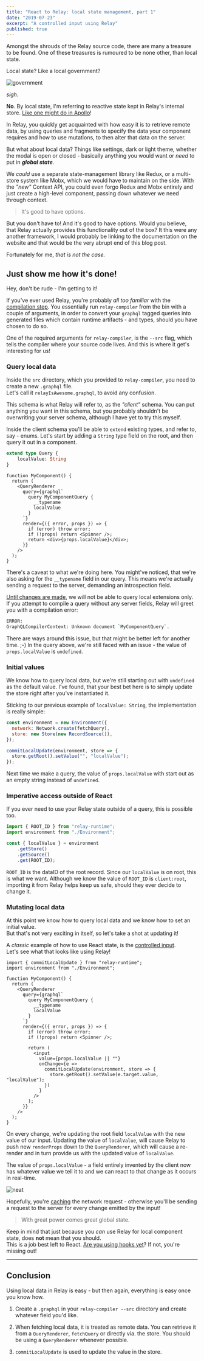 ```yaml
---
title: "React to Relay: local state management, part 1"
date: "2019-07-23"
excerpt: "A controlled input using Relay"
published: true
---
```


Amongst the shrouds of the Relay source code, there are many a treasure to be found.
One of these treasures is rumoured to be none other, than local state.

Local state? Like a local government?

![government](https://miro.medium.com/max/1400/0*RFsq01F0sIPT4xPe)

*sigh*.

**No**. By local state, I'm referring to reactive state kept in Relay's internal store. [Like one might do in Apollo](https://www.apollographql.com/docs/react/essentials/local-state/)!

In Relay, you quickly get acquainted with how easy it is to retrieve remote data, by using queries and fragments to specify the data your component requires and how to use mutations, to then alter that data on the server.

But what about local data? Things like settings, dark or light theme, whether the modal is open or closed - basically anything you would want or *need* to put in ***global state***.

We *could* use a separate state-management library like Redux, or a multi-store system like Mobx, which we would have to maintain on the side. With the *"new"* Context API, you could even forgo Redux and Mobx entirely and just create a high-level component, passing down whatever we need through context.

> It's good to have options.

But you don't have to! And it's good to have options.
Would you believe, that Relay actually provides this functionality out of the box? It this were any another framework, I would probably be linking to the documentation on the website and that would be the very abrupt end of this blog post.

Fortunately for me, *that is not the case.*

## Just show me how it's done!

Hey, don't be rude - I'm getting to it!

If you've ever used Relay, you're probably *all too familiar* with the [compilation step](https://relay.dev/docs/en/graphql-in-relay.html#relay-compiler).
You essentially run `relay-compiler` from the bin with a couple of arguments, in order to convert your `graphql` tagged queries into generated files which contain runtime artifacts - and types, should you have chosen to do so.

One of the required arguments for `relay-compiler`, is the `--src` flag, which tells the compiler where your source code lives.
And this is where it get's interesting for us!

### Query local data

Inside the `src` directory, which you provided to `relay-compiler`, you need to create a new `.graphql` file.  
Let's call it `relayIsAwesome.graphql`, to avoid any confusion.

This schema is what Relay will refer to, as the *"client"* schema. You can put anything you want in this schema, but you probably shouldn't be overwriting your server schema, although I have yet to try this myself.

Inside the client schema you'll be able to `extend` existing types, and refer to, say - enums.
Let's start by adding a `String` type field on the root, and then query it out in a component.

```graphql
extend type Query {
	localValue: String
}
```

```jsx{6}
function MyComponent() {
  return (
    <QueryRenderer
      query={graphql`
        query MyComponentQuery {
          __typename
          localValue
        }
      `}
      render={({ error, props }) => {
        if (error) throw error;
        if (!props) return <Spinner />;
        return <div>{props.localValue}</div>;
      }}
    />
  );
}
```

There's a caveat to what we're doing here. You might've noticed, that we're also asking for the `__typename` field in our query. This means we're actually sending a request to the server, demanding an introspection field.

[Until changes are made](https://github.com/facebook/relay/issues/2471), we will not be able to query local extensions only. If you attempt to compile a query without any server fields, Relay will greet you with a compilation error:
```bash
ERROR:
GraphQLCompilerContext: Unknown document `MyComponentQuery`.
```

There are ways around this issue, but that might be better left for another time. ;-)
In the query above, we're still faced with an issue - the value of `props.localValue` is `undefined`.

### Initial values

We know how to query local data, but we're still starting out with `undefined` as the default value.
I've found, that your best bet here is to simply update the store right after you've instantiated it.

Sticking to our previous example of `localValue: String`, the implementation is really simple:

```javascript
const environment = new Environment({
  network: Network.create(fetchQuery),
  store: new Store(new RecordSource()),
});

commitLocalUpdate(environment, store => {
  store.getRoot().setValue("", "localValue");
});
```

Next time we make a query, the value of `props.localValue` with start out as an empty string instead of `undefined`.

### Imperative access outside of React

If you ever need to use your Relay state outside of a query, this is possible too.

```javascript
import { ROOT_ID } from "relay-runtime";
import environment from "./Environment";

const { localValue } = environment
	.getStore()
	.getSource()
	.get(ROOT_ID);
```

`ROOT_ID` is the dataID of the root record. Since our `localValue` is on root, this is what we want.
Although we know the value of `ROOT_ID` is `client:root`, importing it from Relay helps keep us safe, should they ever decide to change it.

### Mutating local data

At this point we know how to query local data and we know how to set an initial value.  
But that's not very exciting in itself, so let's take a shot at updating it!

A *classic* example of how to use React state, is the [controlled input](https://reactjs.org/docs/forms.html).  
Let's see what that looks like using Relay!

```jsx{1,20-24}
import { commitLocalUpdate } from "relay-runtime";
import environment from "./Environment";

function MyComponent() {
  return (
    <QueryRenderer
      query={graphql`
        query MyComponentQuery {
          __typename
          localValue
        }
      `}
      render={({ error, props }) => {
        if (error) throw error;
        if (!props) return <Spinner />;

        return (
          <input
            value={props.localValue || ""}
            onChange={e =>
              commitLocalUpdate(environment, store => {
                store.getRoot().setValue(e.target.value, "localValue");
              })
            }
          />
        );
      }}
    />
  );
}
```

On every change, we're updating the root field `localValue` with the new value of our input.
Updating the value of `localValue`, will cause Relay to push new `renderProps` down to the `QueryRenderer`, which will cause a re-render and in turn provide us with the updated value of `localValue`.

The value of `props.localValue` - a field entirely invented by the client now has whatever value we tell it to and we can react to that change as it occurs in real-time.

![neat](https://media.giphy.com/media/8vtm3YCdxtUvjTn0U3/giphy.gif)

Hopefully, you're [caching](https://relay.dev/docs/en/network-layer#caching) the network request - otherwise you'll be sending a request to the server for every change emitted by the input!

> With great power comes great global state.

Keep in mind that just because you *can* use Relay for local component state, does **not** mean that you should.  
This is a job best left to React. [Are you using hooks yet](https://reactjs.org/docs/hooks-intro.html)? If not, you're missing out!

---

## Conclusion

Using local data in Relay is easy - but then again, everything is easy once you know how.

1. Create a `.graphql` in your `relay-compiler --src` directory and create whatever field you'd like.

2. When fetching local data, it is treated as remote data. You can retrieve it from a `QueryRenderer`, `fetchQuery` or directly via. the store.  You should be using a `QueryRenderer` whenever possible.

3. `commitLocalUpdate` is used to update the value in the store.
